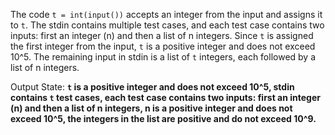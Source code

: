 The code `t = int(input())` accepts an integer from the input and assigns it to `t`. The stdin contains multiple test cases, and each test case contains two inputs: first an integer (n) and then a list of n integers. Since `t` is assigned the first integer from the input, `t` is a positive integer and does not exceed 10^5. The remaining input in stdin is a list of `t` integers, each followed by a list of n integers.

Output State: **`t` is a positive integer and does not exceed 10^5, stdin contains `t` test cases, each test case contains two inputs: first an integer (n) and then a list of n integers, n is a positive integer and does not exceed 10^5, the integers in the list are positive and do not exceed 10^9.**